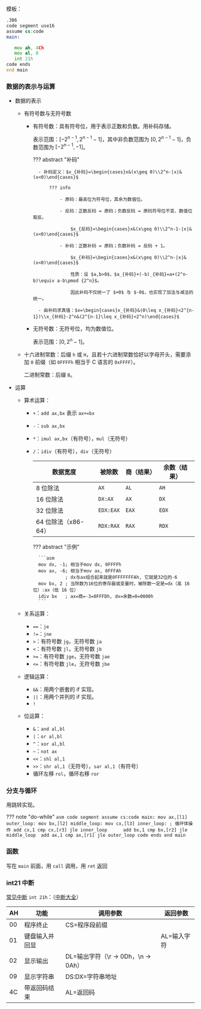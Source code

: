 模板：

```asm
.386
code segment use16
assume cs:code
main:

   mov ah, 4Ch
   mov al, 0
   int 21h
code ends
end main
```

### 数据的表示与运算

- 数据的表示

    - 有符号数与无符号数

        - 有符号数：具有符号位，用于表示正数和负数。用补码存储。
        
        	表示范围：$[-2^{n-1},2^{n-1}-1]$，其中非负数范围为 $[0,2^{n-1}-1]$，负数范围为 $[-2^{n-1},-1]$。
			
			??? abstract "补码"
			
                - 补码定义：$x_{补码}=\begin{cases}x&(x\geq 0)\\2^n-|x|&(x<0)\end{cases}$

                    ??? info

                        - 原码：最高位为符号位，其余为数值位。

                        - 反码：正数反码 = 原码；负数反码 = 原码符号位不变、数值位取反。

                            $x_{反码}=\begin{cases}x&(x\geq 0)\\2^n-1-|x|&(x<0)\end{cases}$

                        - 补码：正数补码 = 原码；负数补码 = 反码 + 1。

                            $x_{补码}=\begin{cases}x&(x\geq 0)\\2^n-|x|&(x<0)\end{cases}$

                            性质：设 $a,b>0$，$a_{补码}+(-b)_{补码}=a+(2^n-b)\equiv a-b\pmod {2^n}$。

                            因此补码不仅统一了 $+0$ 与 $-0$，也实现了加法与减法的统一。

                - 由补码求真值：$x=\begin{cases}x_{补码}&(0\leq x_{补码}<2^{n-1})\\x_{补码}-2^n&(2^{n-1}\leq x_{补码}<2^n)\end{cases}$

        - 无符号数：无符号位，均为数值位。
        
        	表示范围：$[0,2^n-1]$。

    - 十六进制常数：后缀 `h` 或 `H`，且若十六进制常数恰好以字母开头，需要添加 `0` 前缀（如 `0FFFFh` 相当于 C 语言的 `0xFFFF`）。

        二进制常数：后缀 `B`。

- 运算

    - 算术运算：

        - `+`：`add ax,bx` 表示 `ax+=bx`

        - `-`：`sub ax,bx`

        - `*`：`imul ax,bx`（有符号），`mul`（无符号）

        - `/`：`idiv`（有符号），`div`（无符号）


            | 数据宽度            | 被除数    | 商（结果） | 余数（结果） |
            | ------------------- | --------- | ---------- | ------------ |
            | 8 位除法            | `AX`      | `AL`       | `AH`         |
            | 16 位除法           | `DX:AX`   | `AX`       | `DX`         |
            | 32 位除法           | `EDX:EAX` | `EAX`      | `EDX`        |
            | 64 位除法（x86-64） | `RDX:RAX` | `RAX`      | `RDX`        |

            ??? abstract "示例"

                ```asm
                mov dx, -1; 相当于mov dx, 0FFFFh
                mov ax, -6; 相当于mov ax, 0FFFAh
                          ; dx与ax组合起来就是0FFFFFFFAh, 它就是32位的-6  
                mov bx, 2 ; 当除数为16位的寄存器或变量时，被除数一定是=dx（高 16 位）:ax（低 16 位）
                idiv bx   ; ax=商=-3=0FFFDh, dx=余数=0=0000h
                ```

    - 关系运算：

        - `==`：`je`
        - `!=`：`jne`
        - `>`：有符号数 `jg`，无符号数 `ja`
        - `<`：有符号数 `jl`，无符号数 `jb`
        - `>=`：有符号数 `jge`，无符号数 `jae`
        - `<=`：有符号数 `jle`，无符号数 `jbe`

    - 逻辑运算：

        - `&&`：用两个嵌套的 if 实现。
        - `||`：用两个并列的 if 实现。
        - `!`

    - 位运算：

        - `&`：`and al,bl`
        - `|`：`or al,bl`
        - `^`：`xor al,bl`
        - `~`：`not ax`
        - `<<`：`shl al,1`
        - `>>`：`shr al,1`（无符号），`sar al,1`（有符号）
        - 循环左移 `rol`，循环右移 `ror`

### 分支与循环

用跳转实现。

??? note "do-while"
    ```asm
    code segment
    assume cs:code
    main:
    mov ax,[l1] 
    outer_loop:
        mov bx,[l2]
        middle_loop:
            mov cx,[l3]
            inner_loop:
                ; 循环体操作
                add cx,1
                cmp cx,[r3]
                jle inner_loop     
            add bx,1
            cmp bx,[r2]
            jle middle_loop 
        add ax,1
        cmp ax,[r1]
        jle outer_loop
    code ends
    end main
    ```

### 函数

写在 `main` 前面，用 `call` 调用，用 `ret` 返回

### int21 中断

[常见中断](https://blog.csdn.net/Zach_z/article/details/78576216) `int 21h`：（[中断大全](https://www.uwouni.com/rbrown.htm)）

| AH   | 功能           | 调用参数         | 返回参数    |
| ---- | -------------- | ---------------- | ----------- |
| 00   | 程序终止       | CS=程序段前缀    |             |
| 01   | 键盘输入并回显 |                  | AL=输入字符 |
| 02   | 显示输出       | DL=输出字符（\r → 0Dh，\n → 0Ah）      |             |
| 09   | 显示字符串     | DS:DX=字符串地址 |             |
| 4C   | 带返回码结束   | AL=返回码        |             |
